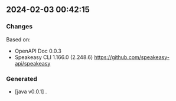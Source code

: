 

## 2024-02-03 00:42:15
### Changes
Based on:
- OpenAPI Doc 0.0.3 
- Speakeasy CLI 1.166.0 (2.248.6) https://github.com/speakeasy-api/speakeasy
### Generated
- [java v0.0.1] .